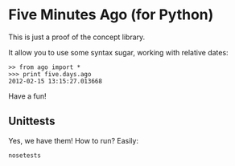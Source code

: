 Five Minutes Ago (for Python)
=============================

This is just a proof of the concept library.

It allow you to use some syntax sugar, working with relative dates:

    >> from ago import *
    >>> print five.days.ago
    2012-02-15 13:15:27.013668

Have a fun!

Unittests
---------

Yes, we have them! How to run? Easily:

    nosetests

